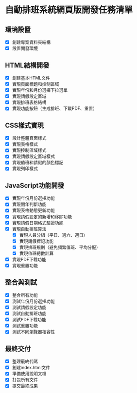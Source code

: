 # 自動排班系統網頁版開發任務清單

## 環境設置
- [x] 創建專案資料夾結構
- [x] 設置開發環境

## HTML結構開發
- [x] 創建基本HTML文件
- [x] 實現頁面標題和控制區域
- [x] 實現年份和月份選擇下拉選單
- [x] 實現請假設定區域
- [x] 實現排班表格結構
- [x] 實現功能按鈕（生成排班、下載PDF、重置）

## CSS樣式實現
- [x] 設計整體頁面樣式
- [x] 實現表格樣式
- [x] 實現控制區域樣式
- [x] 實現請假設定區域樣式
- [x] 實現值班和請假的顏色標記
- [x] 實現列印樣式

## JavaScript功能開發
- [x] 實現年份月份選擇功能
- [x] 實現閏年判斷功能
- [x] 實現表格動態更新功能
- [x] 實現請假設定的新增和移除功能
- [x] 實現請假日期格式驗證功能
- [x] 實現自動排班算法
  - [x] 實現人員分組（平日、週六、週日）
  - [x] 實現請假標記功能
  - [x] 實現排班規則（避免頻繁值班、平均分配）
  - [x] 實現值班總數計算
- [x] 實現PDF下載功能
- [x] 實現重置功能

## 整合與測試
- [x] 整合所有功能
- [x] 測試年份月份選擇功能
- [x] 測試請假設定功能
- [x] 測試自動排班功能
- [x] 測試PDF下載功能
- [x] 測試重置功能
- [x] 測試不同瀏覽器相容性

## 最終交付
- [x] 整理最終代碼
- [x] 創建index.html文件
- [x] 準備使用說明文檔
- [x] 打包所有文件
- [x] 提交最終成果
